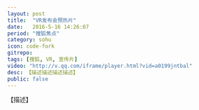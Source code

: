 ```yaml
---
layout: post
title:  "VR发布会预热片"
date:   2016-5-16 14:26:07
period: "搜狐焦点"
category: sohu
icon: code-fork
gitrepo: 
tags: [搜狐, VR, 宣传片]
video: "http://v.qq.com/iframe/player.html?vid=a0199jntbal"
desc: 【描述描述描述描述】
public: false
---
```

【描述】
<tcvideo src="http://v.qq.com/iframe/player.html?vid=a0199jntbal"></tcvideo>
